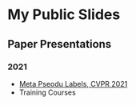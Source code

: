 # My Public Slides

## Paper Presentations

### 2021

- [Meta Pseodu Labels, CVPR 2021](https://aquastripe.github.io/slides/2021/meta-pseudo-labels/)
- Training Courses
